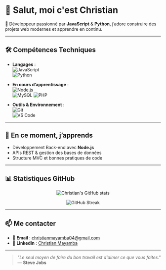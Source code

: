 # 👋 Salut, moi c'est Christian

🎯 Développeur passionné par **JavaScript** & **Python**, j’adore construire des projets web modernes et apprendre en continu.

---

## 🛠️ Compétences Techniques

- **Langages** :  
  ![JavaScript](https://img.shields.io/badge/-JavaScript-F7DF1E?logo=javascript&logoColor=000)  
  ![Python](https://img.shields.io/badge/-Python-3776AB?logo=python&logoColor=fff)

- **En cours d’apprentissage** :  
  ![Node.js](https://img.shields.io/badge/-Node.js-339933?logo=node.js&logoColor=fff)  
  ![MySQL](https://img.shields.io/badge/-MySQL-4479A1?logo=mysql&logoColor=fff)
  ![PHP](https://img.shields.io/badge/-PHP-777BB4?logo=php&logoColor=white)

- **Outils & Environnement** :  
  ![Git](https://img.shields.io/badge/-Git-F05032?logo=git&logoColor=fff)  
  ![VS Code](https://img.shields.io/badge/-VSCode-007ACC?logo=visual-studio-code&logoColor=fff)

---

## 🚀 En ce moment, j’apprends

- Développement Back-end avec **Node.js**
- APIs REST & gestion des bases de données
- Structure MVC et bonnes pratiques de code

---

## 📊 Statistiques GitHub

<div align="center">

![Christian's GitHub stats](https://github-readme-stats.vercel.app/api?username=chris-mayamba&show_icons=true&theme=tokyonight&hide_title=true&hide=stars)

![GitHub Streak](https://streak-stats.demolab.com/?user=chris-mayamba&theme=tokyonight&hide_border=false)



</div>

---

## 📫 Me contacter

- 📧 **Email** : [christianmayamba04@gmail.com](mailto:christianmayamba04@gmail.com)  
- 💼 **LinkedIn** : [Christian Mayamba](https://www.linkedin.com/in/christian-mayamba-54051828b)

---

> _"Le seul moyen de faire du bon travail est d'aimer ce que vous faites."_ — **Steve Jobs**

<!---
chris-mayamba/chris-mayamba is a ✨ special ✨ repository because its `README.md` (this file) appears on your GitHub profile.
You can click the Preview link to take a look at your changes.
--->
